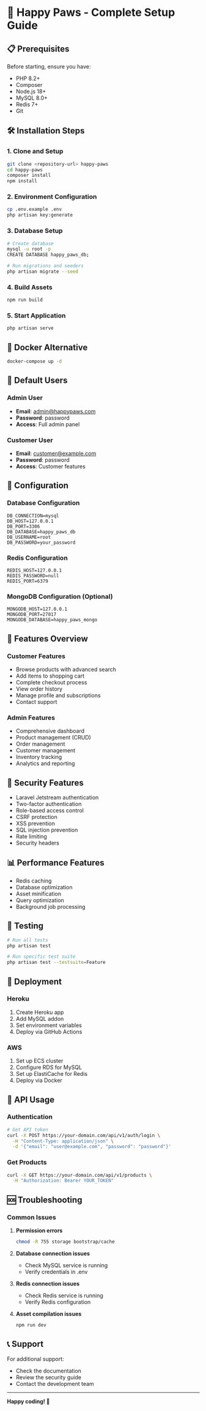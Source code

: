 # 🚀 Happy Paws - Complete Setup Guide

## 📋 Prerequisites

Before starting, ensure you have:
- PHP 8.2+
- Composer
- Node.js 18+
- MySQL 8.0+
- Redis 7+
- Git

## 🛠️ Installation Steps

### 1. Clone and Setup
```bash
git clone <repository-url> happy-paws
cd happy-paws
composer install
npm install
```

### 2. Environment Configuration
```bash
cp .env.example .env
php artisan key:generate
```

### 3. Database Setup
```bash
# Create database
mysql -u root -p
CREATE DATABASE happy_paws_db;

# Run migrations and seeders
php artisan migrate --seed
```

### 4. Build Assets
```bash
npm run build
```

### 5. Start Application
```bash
php artisan serve
```

## 🐳 Docker Alternative

```bash
docker-compose up -d
```

## 👤 Default Users

### Admin User
- **Email**: admin@happypaws.com
- **Password**: password
- **Access**: Full admin panel

### Customer User
- **Email**: customer@example.com
- **Password**: password
- **Access**: Customer features

## 🔧 Configuration

### Database Configuration
```env
DB_CONNECTION=mysql
DB_HOST=127.0.0.1
DB_PORT=3306
DB_DATABASE=happy_paws_db
DB_USERNAME=root
DB_PASSWORD=your_password
```

### Redis Configuration
```env
REDIS_HOST=127.0.0.1
REDIS_PASSWORD=null
REDIS_PORT=6379
```

### MongoDB Configuration (Optional)
```env
MONGODB_HOST=127.0.0.1
MONGODB_PORT=27017
MONGODB_DATABASE=happy_paws_mongo
```

## 🎯 Features Overview

### Customer Features
- Browse products with advanced search
- Add items to shopping cart
- Complete checkout process
- View order history
- Manage profile and subscriptions
- Contact support

### Admin Features
- Comprehensive dashboard
- Product management (CRUD)
- Order management
- Customer management
- Inventory tracking
- Analytics and reporting

## 🔐 Security Features

- Laravel Jetstream authentication
- Two-factor authentication
- Role-based access control
- CSRF protection
- XSS prevention
- SQL injection prevention
- Rate limiting
- Security headers

## 📊 Performance Features

- Redis caching
- Database optimization
- Asset minification
- Query optimization
- Background job processing

## 🧪 Testing

```bash
# Run all tests
php artisan test

# Run specific test suite
php artisan test --testsuite=Feature
```

## 🚀 Deployment

### Heroku
1. Create Heroku app
2. Add MySQL addon
3. Set environment variables
4. Deploy via GitHub Actions

### AWS
1. Set up ECS cluster
2. Configure RDS for MySQL
3. Set up ElastiCache for Redis
4. Deploy via Docker

## 📱 API Usage

### Authentication
```bash
# Get API token
curl -X POST https://your-domain.com/api/v1/auth/login \
  -H "Content-Type: application/json" \
  -d '{"email": "user@example.com", "password": "password"}'
```

### Get Products
```bash
curl -X GET https://your-domain.com/api/v1/products \
  -H "Authorization: Bearer YOUR_TOKEN"
```

## 🆘 Troubleshooting

### Common Issues

1. **Permission errors**
   ```bash
   chmod -R 755 storage bootstrap/cache
   ```

2. **Database connection issues**
   - Check MySQL service is running
   - Verify credentials in .env

3. **Redis connection issues**
   - Check Redis service is running
   - Verify Redis configuration

4. **Asset compilation issues**
   ```bash
   npm run dev
   ```

## 📞 Support

For additional support:
- Check the documentation
- Review the security guide
- Contact the development team

---

**Happy coding! 🐾**
